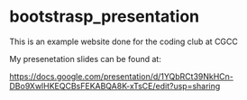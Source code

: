 # bootstrasp_presentation
This is an example website done for the coding club at CGCC

My presenetation slides can be found at:

https://docs.google.com/presentation/d/1YQbRCt39NkHCn-DBo9XwlHKEQCBsFEKABQA8K-xTsCE/edit?usp=sharing
